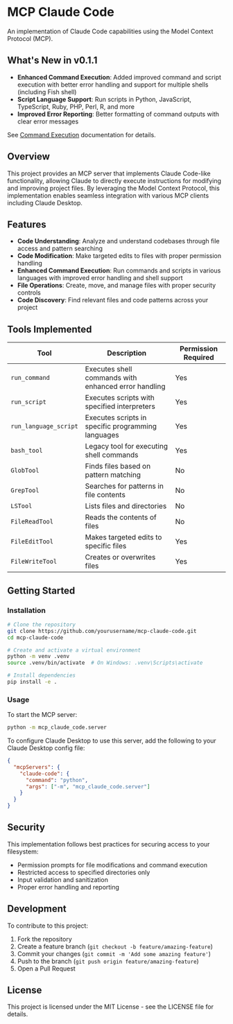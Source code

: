 # MCP Claude Code

An implementation of Claude Code capabilities using the Model Context Protocol (MCP).

## What's New in v0.1.1

- **Enhanced Command Execution**: Added improved command and script execution with better error handling and support for multiple shells (including Fish shell)
- **Script Language Support**: Run scripts in Python, JavaScript, TypeScript, Ruby, PHP, Perl, R, and more
- **Improved Error Reporting**: Better formatting of command outputs with clear error messages

See [Command Execution](docs/command_execution.md) documentation for details.

## Overview

This project provides an MCP server that implements Claude Code-like functionality, allowing Claude to directly execute instructions for modifying and improving project files. By leveraging the Model Context Protocol, this implementation enables seamless integration with various MCP clients including Claude Desktop.

## Features

- **Code Understanding**: Analyze and understand codebases through file access and pattern searching
- **Code Modification**: Make targeted edits to files with proper permission handling
- **Enhanced Command Execution**: Run commands and scripts in various languages with improved error handling and shell support
- **File Operations**: Create, move, and manage files with proper security controls
- **Code Discovery**: Find relevant files and code patterns across your project

## Tools Implemented

| Tool | Description | Permission Required |
| ---- | ----------- | ------------------- |
| `run_command` | Executes shell commands with enhanced error handling | Yes |
| `run_script` | Executes scripts with specified interpreters | Yes |
| `run_language_script` | Executes scripts in specific programming languages | Yes |
| `bash_tool` | Legacy tool for executing shell commands | Yes |
| `GlobTool` | Finds files based on pattern matching | No |
| `GrepTool` | Searches for patterns in file contents | No |
| `LSTool` | Lists files and directories | No |
| `FileReadTool` | Reads the contents of files | No |
| `FileEditTool` | Makes targeted edits to specific files | Yes |
| `FileWriteTool` | Creates or overwrites files | Yes |

## Getting Started

### Installation

```bash
# Clone the repository
git clone https://github.com/yourusername/mcp-claude-code.git
cd mcp-claude-code

# Create and activate a virtual environment
python -m venv .venv
source .venv/bin/activate  # On Windows: .venv\Scripts\activate

# Install dependencies
pip install -e .
```

### Usage

To start the MCP server:

```bash
python -m mcp_claude_code.server
```

To configure Claude Desktop to use this server, add the following to your Claude Desktop config file:

```json
{
  "mcpServers": {
    "claude-code": {
      "command": "python",
      "args": ["-m", "mcp_claude_code.server"]
    }
  }
}
```

## Security

This implementation follows best practices for securing access to your filesystem:
- Permission prompts for file modifications and command execution
- Restricted access to specified directories only
- Input validation and sanitization
- Proper error handling and reporting

## Development

To contribute to this project:

1. Fork the repository
2. Create a feature branch (`git checkout -b feature/amazing-feature`)
3. Commit your changes (`git commit -m 'Add some amazing feature'`)
4. Push to the branch (`git push origin feature/amazing-feature`)
5. Open a Pull Request

## License

This project is licensed under the MIT License - see the LICENSE file for details.
